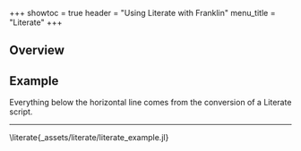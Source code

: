 +++
showtoc = true
header = "Using Literate with Franklin"
menu_title = "Literate"
+++

## Overview

## Example

Everything below the horizontal line comes from the conversion of a Literate script.

---

\literate{_assets/literate/literate_example.jl}
